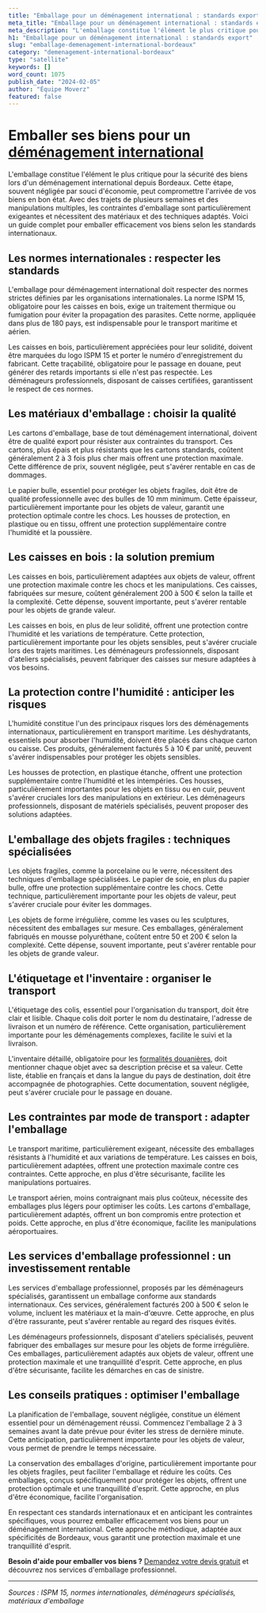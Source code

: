 ```yaml
---
title: "Emballage pour un déménagement international : standards export"
meta_title: "Emballage pour un déménagement international : standards export"
meta_description: "L'emballage constitue l'élément le plus critique pour la sécurité des biens lors d'un déménagement international depuis Bordeaux. Cette étape, souvent."
h1: "Emballage pour un déménagement international : standards export"
slug: "emballage-demenagement-international-bordeaux"
category: "demenagement-international-bordeaux"
type: "satellite"
keywords: []
word_count: 1075
publish_date: "2024-02-05"
author: "Équipe Moverz"
featured: false
---
```



# Emballer ses biens pour un [déménagement international](/blog/international/guide)

L'emballage constitue l'élément le plus critique pour la sécurité des biens lors d'un déménagement international depuis Bordeaux. Cette étape, souvent négligée par souci d'économie, peut compromettre l'arrivée de vos biens en bon état. Avec des trajets de plusieurs semaines et des manipulations multiples, les contraintes d'emballage sont particulièrement exigeantes et nécessitent des matériaux et des techniques adaptés. Voici un guide complet pour emballer efficacement vos biens selon les standards internationaux.

## Les normes internationales : respecter les standards

L'emballage pour déménagement international doit respecter des normes strictes définies par les organisations internationales. La norme ISPM 15, obligatoire pour les caisses en bois, exige un traitement thermique ou fumigation pour éviter la propagation des parasites. Cette norme, appliquée dans plus de 180 pays, est indispensable pour le transport maritime et aérien.

Les caisses en bois, particulièrement appréciées pour leur solidité, doivent être marquées du logo ISPM 15 et porter le numéro d'enregistrement du fabricant. Cette traçabilité, obligatoire pour le passage en douane, peut générer des retards importants si elle n'est pas respectée. Les déménageurs professionnels, disposant de caisses certifiées, garantissent le respect de ces normes.

## Les matériaux d'emballage : choisir la qualité

Les cartons d'emballage, base de tout déménagement international, doivent être de qualité export pour résister aux contraintes du transport. Ces cartons, plus épais et plus résistants que les cartons standards, coûtent généralement 2 à 3 fois plus cher mais offrent une protection maximale. Cette différence de prix, souvent négligée, peut s'avérer rentable en cas de dommages.

Le papier bulle, essentiel pour protéger les objets fragiles, doit être de qualité professionnelle avec des bulles de 10 mm minimum. Cette épaisseur, particulièrement importante pour les objets de valeur, garantit une protection optimale contre les chocs. Les housses de protection, en plastique ou en tissu, offrent une protection supplémentaire contre l'humidité et la poussière.

## Les caisses en bois : la solution premium

Les caisses en bois, particulièrement adaptées aux objets de valeur, offrent une protection maximale contre les chocs et les manipulations. Ces caisses, fabriquées sur mesure, coûtent généralement 200 à 500 € selon la taille et la complexité. Cette dépense, souvent importante, peut s'avérer rentable pour les objets de grande valeur.

Les caisses en bois, en plus de leur solidité, offrent une protection contre l'humidité et les variations de température. Cette protection, particulièrement importante pour les objets sensibles, peut s'avérer cruciale lors des trajets maritimes. Les déménageurs professionnels, disposant d'ateliers spécialisés, peuvent fabriquer des caisses sur mesure adaptées à vos besoins.

## La protection contre l'humidité : anticiper les risques

L'humidité constitue l'un des principaux risques lors des déménagements internationaux, particulièrement en transport maritime. Les déshydratants, essentiels pour absorber l'humidité, doivent être placés dans chaque carton ou caisse. Ces produits, généralement facturés 5 à 10 € par unité, peuvent s'avérer indispensables pour protéger les objets sensibles.

Les housses de protection, en plastique étanche, offrent une protection supplémentaire contre l'humidité et les intempéries. Ces housses, particulièrement importantes pour les objets en tissu ou en cuir, peuvent s'avérer cruciales lors des manipulations en extérieur. Les déménageurs professionnels, disposant de matériels spécialisés, peuvent proposer des solutions adaptées.

## L'emballage des objets fragiles : techniques spécialisées

Les objets fragiles, comme la porcelaine ou le verre, nécessitent des techniques d'emballage spécialisées. Le papier de soie, en plus du papier bulle, offre une protection supplémentaire contre les chocs. Cette technique, particulièrement importante pour les objets de valeur, peut s'avérer cruciale pour éviter les dommages.

Les objets de forme irrégulière, comme les vases ou les sculptures, nécessitent des emballages sur mesure. Ces emballages, généralement fabriqués en mousse polyuréthane, coûtent entre 50 et 200 € selon la complexité. Cette dépense, souvent importante, peut s'avérer rentable pour les objets de grande valeur.

## L'étiquetage et l'inventaire : organiser le transport

L'étiquetage des colis, essentiel pour l'organisation du transport, doit être clair et lisible. Chaque colis doit porter le nom du destinataire, l'adresse de livraison et un numéro de référence. Cette organisation, particulièrement importante pour les déménagements complexes, facilite le suivi et la livraison.

L'inventaire détaillé, obligatoire pour les [formalités douanières](/blog/international/formalites-douanieres-demenagement-international), doit mentionner chaque objet avec sa description précise et sa valeur. Cette liste, établie en français et dans la langue du pays de destination, doit être accompagnée de photographies. Cette documentation, souvent négligée, peut s'avérer cruciale pour le passage en douane.

## Les contraintes par mode de transport : adapter l'emballage

Le transport maritime, particulièrement exigeant, nécessite des emballages résistants à l'humidité et aux variations de température. Les caisses en bois, particulièrement adaptées, offrent une protection maximale contre ces contraintes. Cette approche, en plus d'être sécurisante, facilite les manipulations portuaires.

Le transport aérien, moins contraignant mais plus coûteux, nécessite des emballages plus légers pour optimiser les coûts. Les cartons d'emballage, particulièrement adaptés, offrent un bon compromis entre protection et poids. Cette approche, en plus d'être économique, facilite les manipulations aéroportuaires.

## Les services d'emballage professionnel : un investissement rentable

Les services d'emballage professionnel, proposés par les déménageurs spécialisés, garantissent un emballage conforme aux standards internationaux. Ces services, généralement facturés 200 à 500 € selon le volume, incluent les matériaux et la main-d'œuvre. Cette approche, en plus d'être rassurante, peut s'avérer rentable au regard des risques évités.

Les déménageurs professionnels, disposant d'ateliers spécialisés, peuvent fabriquer des emballages sur mesure pour les objets de forme irrégulière. Ces emballages, particulièrement adaptés aux objets de valeur, offrent une protection maximale et une tranquillité d'esprit. Cette approche, en plus d'être sécurisante, facilite les démarches en cas de sinistre.

## Les conseils pratiques : optimiser l'emballage

La planification de l'emballage, souvent négligée, constitue un élément essentiel pour un déménagement réussi. Commencez l'emballage 2 à 3 semaines avant la date prévue pour éviter les stress de dernière minute. Cette anticipation, particulièrement importante pour les objets de valeur, vous permet de prendre le temps nécessaire.

La conservation des emballages d'origine, particulièrement importante pour les objets fragiles, peut faciliter l'emballage et réduire les coûts. Ces emballages, conçus spécifiquement pour protéger les objets, offrent une protection optimale et une tranquillité d'esprit. Cette approche, en plus d'être économique, facilite l'organisation.

En respectant ces standards internationaux et en anticipant les contraintes spécifiques, vous pourrez emballer efficacement vos biens pour un déménagement international. Cette approche méthodique, adaptée aux spécificités de Bordeaux, vous garantit une protection maximale et une tranquillité d'esprit.

**Besoin d'aide pour emballer vos biens ?** [Demandez votre devis gratuit](https://moverz-bordeaux.fr/devis) et découvrez nos services d'emballage professionnel.

---

*Sources : ISPM 15, normes internationales, déménageurs spécialisés, matériaux d'emballage*
